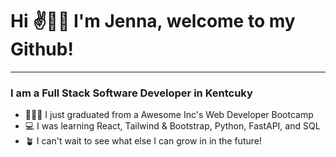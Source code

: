 # Hi ✌👋🏻 I'm Jenna, welcome to my Github!
------------------------------------------------------------------------------------------------------------------------------------------------------------------------------------
### I am a Full Stack Software Developer in Kentcuky

- 👩🏼‍🎓 I just graduated from a Awesome Inc's Web Developer Bootcamp 
- 💻 I was learning React, Tailwind & Bootstrap, Python, FastAPI, and SQL
- 🪴 I can't wait to see what else I can grow in in the future!

<!---
jenna-theresa01/jenna-theresa01 is a ✨ special ✨ repository because its `README.md` (this file) appears on your GitHub profile.
You can click the Preview link to take a look at your changes.
--->
